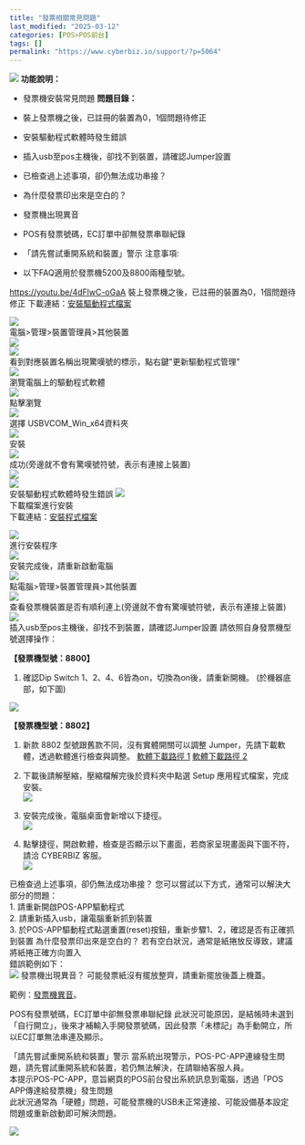 ```yaml
---
title: "發票相關常見問題"
last_modified: "2025-03-12"
categories: [POS>POS前台]
tags: []
permalink: "https://www.cyberbiz.io/support/?p=5064"
---
```


![](https://www.cyberbiz.io/support/wp-content/uploads/2021/08/企業版.png)
**功能說明：**  

* 發票機安裝常見問題
**問題目錄：**

* 裝上發票機之後，已註冊的裝置為0，1個問題待修正
* 安裝驅動程式軟體時發生錯誤
* 插入usb至pos主機後，卻找不到裝置，請確認Jumper設置
* 已檢查過上述事項，卻仍無法成功串接？
* 為什麼發票印出來是空白的？
* 發票機出現異音
* POS有發票號碼，EC訂單中卻無發票串聯紀錄
* 「請先嘗試重開系統和裝置」警示
注意事項:  

* 以下FAQ適用於發票機5200及8800兩種型號。

https://youtu.be/4dFlwC-oGaA  裝上發票機之後，已註冊的裝置為0，1個問題待修正
下載連結：[安裝驅動程式檔案](https://drive.google.com/open?id=1_5E8MAY8fAAy5HDjuuX8cQ2hEcZBfiKQ)  

![](https://www.cyberbiz.co/support/wp-content/uploads/2019/11/找不到裝置0.png)  
電腦>管理>裝置管理員>其他裝置  
![](https://www.cyberbiz.co/support/wp-content/uploads/2019/11/找不到裝置1.png)  
![](https://www.cyberbiz.co/support/wp-content/uploads/2019/11/找不到裝置2.png)  
看到對應裝置名稱出現驚嘆號的標示，點右鍵"更新驅動程式管理"  
![](https://www.cyberbiz.co/support/wp-content/uploads/2019/11/找不到裝置3.png)  
瀏覽電腦上的驅動程式軟體  
![](https://www.cyberbiz.co/support/wp-content/uploads/2019/11/找不到裝置4.png)  
點擊瀏覽  
![](https://www.cyberbiz.co/support/wp-content/uploads/2019/11/找不到裝置5.png)  
選擇 USBVCOM_Win_x64資料夾  
![](https://www.cyberbiz.co/support/wp-content/uploads/2019/11/找不到裝置6.png)  
安裝  
![](https://www.cyberbiz.co/support/wp-content/uploads/2019/11/找不到裝置7.png)  
成功(旁邊就不會有驚嘆號符號，表示有連接上裝置)  
![](https://www.cyberbiz.co/support/wp-content/uploads/2019/11/代碼52錯誤6.png)  
![](https://www.cyberbiz.co/support/wp-content/uploads/2019/11/invoice_intro2.png)  
安裝驅動程式軟體時發生錯誤 ![](https://www.cyberbiz.co/support/wp-content/uploads/2019/11/代碼52錯誤1.png)  
下載檔案進行安裝  
下載連結：[安裝程式檔案](https://drive.google.com/file/d/1x1BPZeFaaAa8VjW3_pTiAqXP4OYCdE07/view?usp=sharing)  

![](https://www.cyberbiz.co/support/wp-content/uploads/2019/11/代碼52錯誤2.png)  
進行安裝程序  
![](https://www.cyberbiz.co/support/wp-content/uploads/2019/11/代碼52錯誤3.png)  
安裝完成後，請重新啟動電腦  
![](https://www.cyberbiz.co/support/wp-content/uploads/2019/11/代碼52錯誤4.png)  
點電腦>管理>裝置管理員>其他裝置  
![](https://www.cyberbiz.co/support/wp-content/uploads/2019/11/代碼52錯誤5.png)  
查看發票機裝置是否有順利連上(旁邊就不會有驚嘆號符號，表示有連接上裝置)  
![](https://www.cyberbiz.co/support/wp-content/uploads/2019/11/代碼52錯誤6.png)  
插入usb至pos主機後，卻找不到裝置，請確認Jumper設置 請依照自身發票機型號選擇操作：  

**【發票機型號：8800】**  

1. 確認Dip Switch 1、2、4、6皆為on，切換為on後，請重新開機。 (於機器底部，如下圖)  

![](https://www.cyberbiz.io/support/wp-content/uploads/2019/11/熒幕擷取畫面_2021_4_14_下午6_11.png)  

**【發票機型號：8802】**  

1. 新款 8802 型號跟舊款不同，沒有實體開關可以調整 Jumper，先請下載軟體，透過軟體進行檢查與調整。 [軟體下載路徑 1](https://drive.google.com/file/d/11OFommtgJWqYcZFmGWaQT4373BsJC9sO/view?usp=sharing) [軟體下載路徑 2](https://drive.google.com/file/d/1mbPBD49PFuoHyiIaBPhvsSsYVASz-bzT/view?usp=sharing)


2. 下載後請解壓縮，壓縮檔解完後於資料夾中點選 Setup 應用程式檔案，完成安裝。  
![](https://www.cyberbiz.io/support/wp-content/uploads/發票相關常見問題01.png)

3. 安裝完成後，電腦桌面會新增以下捷徑。  
![](https://www.cyberbiz.io/support/wp-content/uploads/發票相關常見問題02.png)

4. 點擊捷徑，開啟軟體，檢查是否顯示以下畫面，若商家呈現畫面與下圖不符，請洽 CYBERBIZ 客服。  
![](https://www.cyberbiz.io/support/wp-content/uploads/發票相關常見問題03.png)

已檢查過上述事項，卻仍無法成功串接？ 您可以嘗試以下方式，通常可以解決大部分的問題：  
1\. 請重新開啟POS-APP驅動程式  
2\. 請重新插入usb，讓電腦重新抓到裝置  
3\. 於POS-APP驅動程式點選重置(reset)按鈕，重新步驟1、2，確認是否有正確抓到裝置  為什麼發票印出來是空白的？
若有空白狀況，通常是紙捲放反導致，建議將紙捲正確方向置入  
錯誤範例如下：  
![](https://www.cyberbiz.io/support/wp-content/uploads/2021/12/錯誤方向擺放發票紙.png)
發票機出現異音？ 可能發票紙沒有擺放整齊，請重新擺放後蓋上機蓋。  

範例：[發票機異音](https://drive.google.com/file/d/12Cnb5YsTSt5HSYQBYukbcjOugdm4QGQ4/view?usp=sharing)。  

POS有發票號碼，EC訂單中卻無發票串聯紀錄
此狀況可能原因，是結帳時未選到「自行開立」，後來才補輸入手開發票號碼，因此發票「未標記」為手動開立，所以EC訂單無法串連及顯示。  



「請先嘗試重開系統和裝置」警示 當系統出現警示，POS-PC-APP連線發生問題，請先嘗試重開系統和裝置，若仍無法解決，在請聯絡客服人員。  
本提示POS-PC-APP，意旨網頁的POS前台發出系統訊息到電腦，透過「POS APP傳達給發票機」發生問題  
此狀況通常為「硬體」問題，可能發票機的USB未正常連接、可能設備基本設定問題或重新啟動即可解決問題。  

![](https://www.cyberbiz.io/support/wp-content/uploads/POS設備異常.jpg)  


